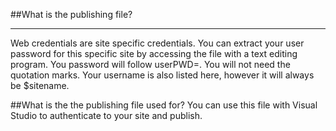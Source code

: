 ##What is the publishing file?
***
Web credentials are site specific credentials. You can extract your user password for this specific site by accessing the file with a text editing program. You password will follow userPWD=. You will not need the quotation marks. Your username is also listed here, however it will always be $sitename. 

##What is the the publishing file used for?
You can use this file with Visual Studio to authenticate to your site and publish.